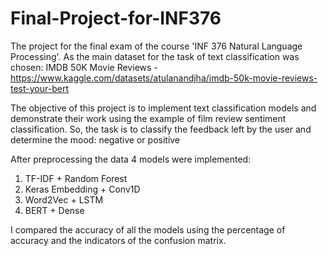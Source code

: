 # Final-Project-for-INF376
The project for the final exam of the course 'INF 376 Natural Language Processing'.
As the main dataset for the task of text classification was chosen: IMDB 50K Movie Reviews - https://www.kaggle.com/datasets/atulanandjha/imdb-50k-movie-reviews-test-your-bert

The objective of this project is to implement text classification models and demonstrate their work using the example of film review sentiment classification. So, the task is to classify the feedback left by the user and determine the mood: negative or positive

After preprocessing the data 4 models were implemented:  
1. TF-IDF + Random Forest
2. Keras Embedding + Conv1D
3. Word2Vec + LSTM
4. BERT + Dense

I compared the accuracy of all the models using the percentage of accuracy and
the indicators of the confusion matrix.

